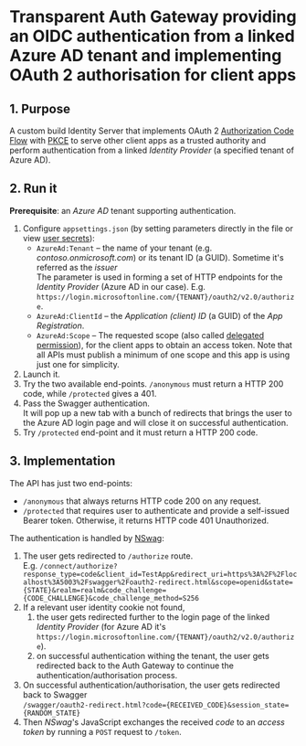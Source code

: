 # Transparent Auth Gateway providing an OIDC authentication  from a linked Azure AD tenant and implementing OAuth 2 authorisation for client apps

## 1. Purpose

A custom build Identity Server that implements OAuth 2 [Authorization Code Flow](https://auth0.com/docs/get-started/authentication-and-authorization-flow/authorization-code-flow) with [PKCE](https://oauth.net/2/pkce/) to serve other client apps as a trusted authority and perform authentication from a linked _Identity Provider_ (a specified tenant of Azure AD).

## 2. Run it

**Prerequisite**: an _Azure AD_ tenant supporting authentication.

1. Configure `appsettings.json` (by setting parameters directly in the file or view [user secrets](https://learn.microsoft.com/en-us/aspnet/core/security/app-secrets)):
   - `AzureAd:Tenant` – the name of your tenant (e.g. _contoso.onmicrosoft.com_) or its tenant ID (a GUID). Sometime it's referred as the _issuer_<br>The parameter is used in forming a set of HTTP endpoints for the _Identity Provider_ (Azure AD in our case). E.g. `https://login.microsoftonline.com/{TENANT}/oauth2/v2.0/authorize`.
   - `AzureAd:ClientId` – the _Application (client) ID_ (a GUID) of the _App Registration_.
   - `AzureAd:Scope` – The requested scope (also called [delegated permission](https://learn.microsoft.com/en-au/azure/active-directory/develop/permissions-consent-overview)), for the client apps to obtain an access token. Note that all APIs must publish a minimum of one scope and this app is using just one for simplicity.
2. Launch it.
3. Try the two available end-points. `/anonymous` must return a HTTP 200 code, while `/protected` gives a 401.
4. Pass the Swagger authentication.<br> It will pop up a new tab with a bunch of redirects that brings the user to the Azure AD login page and will close it on successful authentication.
5. Try `/protected` end-point and it must return a HTTP 200 code.

## 3. Implementation

The API has just two end-points:
- `/anonymous` that always returns HTTP code 200 on any request.
- `/protected` that requires user to authenticate and provide a self-issued Bearer token. Otherwise, it returns HTTP code 401 Unauthorized.

The authentication is handled by [NSwag](https://github.com/RicoSuter/NSwag):
1. The user gets redirected to `/authorize` route.<br>
   E.g. `/connect/authorize?response_type=code&client_id=TestApp&redirect_uri=https%3A%2F%2Flocalhost%3A5003%2Fswagger%2Foauth2-redirect.html&scope=openid&state={STATE}&realm=realm&code_challenge={CODE_CHALLENGE}&code_challenge_method=S256`
2. If a relevant user identity cookie not found,
   1. the user gets redirected further to the login page of the linked _Identity Provider_ (for Azure AD it's `https://login.microsoftonline.com/{TENANT}/oauth2/v2.0/authorize`).
   2. on successful authentication withing the tenant, the user gets redirected back to the Auth Gateway to continue the authentication/authorisation process.
3. On successful authentication/authorisation, the user gets redirected back to Swagger<br> `/swagger/oauth2-redirect.html?code={RECEIVED_CODE}&session_state={RANDOM_STATE}`
4. Then _NSwag_'s JavaScript exchanges the received _code_ to an _access token_ by running a `POST` request to `/token`.
